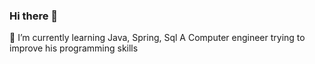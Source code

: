 ### Hi there 👋

🌱 I’m currently learning Java, Spring, Sql
A Computer engineer trying to improve his programming skills
